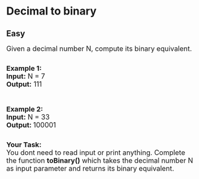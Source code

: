 # Decimal to binary
## Easy
<div class="problem-statement">
                <p></p><p><span style="font-size:18px">Given a decimal number N, compute its binary equivalent.</span></p>

<p><br>
<strong><span style="font-size:18px">Example 1:</span></strong><br>
<span style="font-size:18px"><strong>Input:</strong>&nbsp;N = 7<br>
<strong>Output:</strong> 111</span></p>

<p>&nbsp;</p>

<p><strong><span style="font-size:18px">Example 2:</span></strong><br>
<span style="font-size:18px"><strong>Input:</strong>&nbsp;N =&nbsp;33<br>
<strong>Output: </strong>100001</span><br>
&nbsp;</p>

<p><strong><span style="font-size:18px">Your Task:</span></strong><br>
<span style="font-size:18px">You dont need to read input or print anything. Complete the function <strong>toBinary()</strong> which takes the decimal number N as input parameter and returns its binary equivalent.</span></p>

<p>&nbsp;</p>
 <p></p>
            </div>